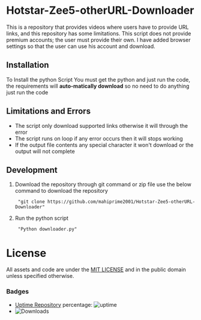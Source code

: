 # Hotstar-Zee5-otherURL-Downloader
This is a repository that provides videos where users have to provide URL links, and this repository has some limitations. This script does not provide premium accounts; the user must provide their own. I have added browser settings so that the user can use his account and download.

## Installation 
To Install the python Script You must get the python and just run the code, the requirements will **auto-matically download** so no need to do anything just run the code 

## Limitations and Errors 
+ The script only download supported links otherwise it will through the error
+ The script runs on loop if any error occurs then it will stops working 
+ If the output file contents any special character it won't download or the output will not complete 

## Development
1. Download the repository through git command or zip file use the below command to download the repository 

        "git clone https://github.com/mahiprime2001/Hotstar-Zee5-otherURL-Downloader"
     
2. Run the python script 

        "Python downloader.py"



# License
All assets and code are under the [MIT LICENSE](LICENSE) and in the public
domain unless specified otherwise.

### Badges
- [Uptime Repository](https://github.com/mahiprime2001) percentage: ![uptime](https://img.shields.io/badge/uptime-100%25-brightgreen)
- ![Downloads](https://img.shields.io/badge/downloads-34%2Fmonth-lightgrey)
